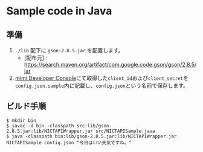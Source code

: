 # Sample code in Java

## 準備

1. `./lib` 配下に `gson-2.8.5.jar` を配置します。
    - [配布元] : https://search.maven.org/artifact/com.google.code.gson/gson/2.8.5/jar
2. [mimi Developer Console](https://console.mimi.fd.ai/)にて取得した`client_id`および`client_secret`を`config.json.sample`内に記載し、`config.json`という名前で保存します。

## ビルド手順

```
$ mkdir bin
$ javac -d bin -classpath src:lib/gson-2.8.5.jar:lib/NICTAPIWrapper.jar src/NICTAPISample.java
$ java -classpath bin:lib/gson-2.8.5.jar:lib/NICTAPIWrapper.jar NICTAPISample config.json "今日はいい天気ですね。"
```
